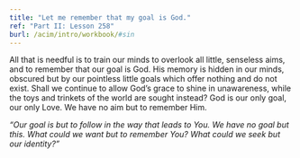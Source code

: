 ```yaml
---
title: "Let me remember that my goal is God."
ref: "Part II: Lesson 258"
burl: /acim/intro/workbook/#sin
---
```


All that is needful is to train our minds to overlook all little,
senseless aims, and to remember that our goal is God. His memory is
hidden in our minds, obscured but by our pointless little goals which
offer nothing and do not exist. Shall we continue to allow God’s grace
to shine in unawareness, while the toys and trinkets of the world are
sought instead? God is our only goal, our only Love. We have no aim but
to remember Him.

*“Our goal is but to follow in the way that leads to You. We have no goal
but this. What could we want but to remember You? What could we seek but
our identity?”*

